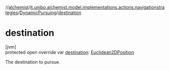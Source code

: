 //[alchemist](../../../index.md)/[it.unibo.alchemist.model.implementations.actions.navigationstrategies](../index.md)/[DynamicPursuing](index.md)/[destination](destination.md)

# destination

[jvm]\
protected open override var [destination](destination.md): [Euclidean2DPosition](../../it.unibo.alchemist.model.implementations.positions/-euclidean2-d-position/index.md)

The destination to pursue.
